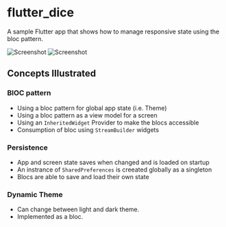 # flutter_dice

A sample Flutter app that shows how to manage responsive state using the bloc pattern.

![Screenshot](https://github.com/codegrue/flutter_dice/blob/master/images/screenshots/sample-light.png?s=150)
![Screenshot](https://github.com/codegrue/flutter_dice/blob/master/images/screenshots/sample-dark.png?s=150)

## Concepts Illustrated

### BlOC pattern

- Using a bloc pattern for global app state (i.e. Theme)
- Using a bloc pattern as a view model for a screen
- Using an `InheritedWidget` Provider to make the blocs accessible
- Consumption of bloc using `StreamBuilder` widgets

### Persistence

- App and screen state saves when changed and is loaded on startup
- An instrance of `SharedPreferences` is creeated globally as a singleton
- Blocs are able to save and load their own state

### Dynamic Theme

- Can change between light and dark theme.
- Implemented as a bloc.